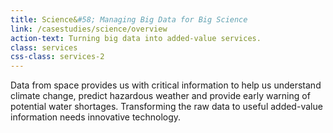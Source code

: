 ```yaml
---
title: Science&#58; Managing Big Data for Big Science
link: /casestudies/science/overview
action-text: Turning big data into added-value services.
class: services
css-class: services-2
---
```


Data from space	provides us with critical information to help us understand climate change, predict hazardous weather and provide early warning of potential water shortages. Transforming the raw data to useful added-value information needs innovative technology.
